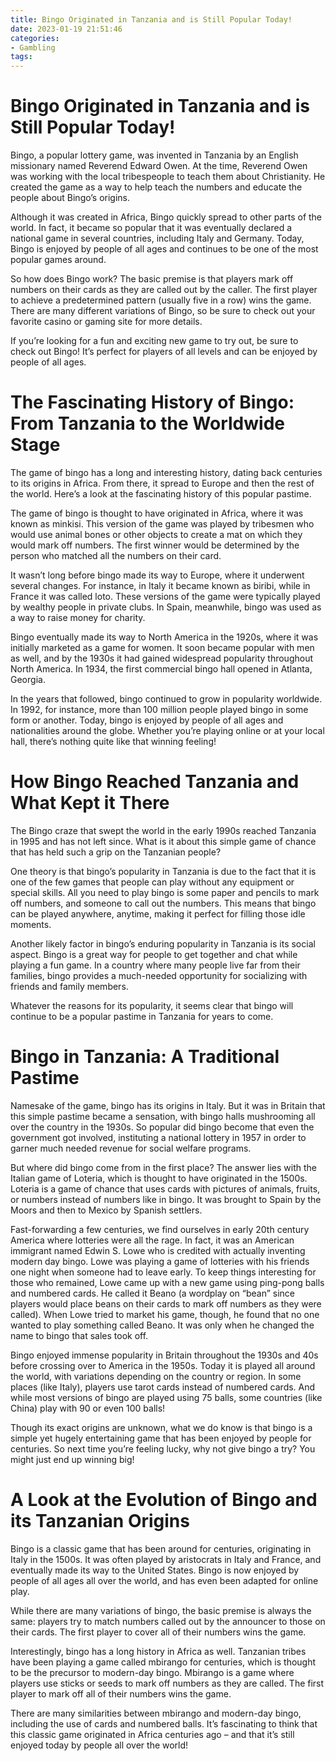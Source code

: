 ```yaml
---
title: Bingo Originated in Tanzania and is Still Popular Today!
date: 2023-01-19 21:51:46
categories:
- Gambling
tags:
---
```



#  Bingo Originated in Tanzania and is Still Popular Today!

Bingo, a popular lottery game, was invented in Tanzania by an English missionary named Reverend Edward Owen. At the time, Reverend Owen was working with the local tribespeople to teach them about Christianity. He created the game as a way to help teach the numbers and educate the people about Bingo’s origins.

Although it was created in Africa, Bingo quickly spread to other parts of the world. In fact, it became so popular that it was eventually declared a national game in several countries, including Italy and Germany. Today, Bingo is enjoyed by people of all ages and continues to be one of the most popular games around.

So how does Bingo work? The basic premise is that players mark off numbers on their cards as they are called out by the caller. The first player to achieve a predetermined pattern (usually five in a row) wins the game. There are many different variations of Bingo, so be sure to check out your favorite casino or gaming site for more details.

If you’re looking for a fun and exciting new game to try out, be sure to check out Bingo! It’s perfect for players of all levels and can be enjoyed by people of all ages.

#  The Fascinating History of Bingo: From Tanzania to the Worldwide Stage

The game of bingo has a long and interesting history, dating back centuries to its origins in Africa. From there, it spread to Europe and then the rest of the world. Here’s a look at the fascinating history of this popular pastime.

The game of bingo is thought to have originated in Africa, where it was known as minkisi. This version of the game was played by tribesmen who would use animal bones or other objects to create a mat on which they would mark off numbers. The first winner would be determined by the person who matched all the numbers on their card.

It wasn’t long before bingo made its way to Europe, where it underwent several changes. For instance, in Italy it became known as biribi, while in France it was called loto. These versions of the game were typically played by wealthy people in private clubs. In Spain, meanwhile, bingo was used as a way to raise money for charity.

Bingo eventually made its way to North America in the 1920s, where it was initially marketed as a game for women. It soon became popular with men as well, and by the 1930s it had gained widespread popularity throughout North America. In 1934, the first commercial bingo hall opened in Atlanta, Georgia.

In the years that followed, bingo continued to grow in popularity worldwide. In 1992, for instance, more than 100 million people played bingo in some form or another. Today, bingo is enjoyed by people of all ages and nationalities around the globe. Whether you’re playing online or at your local hall, there’s nothing quite like that winning feeling!

#  How Bingo Reached Tanzania and What Kept it There

The Bingo craze that swept the world in the early 1990s reached Tanzania in 1995 and has not left since. What is it about this simple game of chance that has held such a grip on the Tanzanian people?

One theory is that bingo’s popularity in Tanzania is due to the fact that it is one of the few games that people can play without any equipment or special skills. All you need to play bingo is some paper and pencils to mark off numbers, and someone to call out the numbers. This means that bingo can be played anywhere, anytime, making it perfect for filling those idle moments.

Another likely factor in bingo’s enduring popularity in Tanzania is its social aspect. Bingo is a great way for people to get together and chat while playing a fun game. In a country where many people live far from their families, bingo provides a much-needed opportunity for socializing with friends and family members.

Whatever the reasons for its popularity, it seems clear that bingo will continue to be a popular pastime in Tanzania for years to come.

#  Bingo in Tanzania: A Traditional Pastime

Namesake of the game, bingo has its origins in Italy. But it was in Britain that this simple pastime became a sensation, with bingo halls mushrooming all over the country in the 1930s. So popular did bingo become that even the government got involved, instituting a national lottery in 1957 in order to garner much needed revenue for social welfare programs.

But where did bingo come from in the first place? The answer lies with the Italian game of Loteria, which is thought to have originated in the 1500s. Loteria is a game of chance that uses cards with pictures of animals, fruits, or numbers instead of numbers like in bingo. It was brought to Spain by the Moors and then to Mexico by Spanish settlers.

Fast-forwarding a few centuries, we find ourselves in early 20th century America where lotteries were all the rage. In fact, it was an American immigrant named Edwin S. Lowe who is credited with actually inventing modern day bingo. Lowe was playing a game of lotteries with his friends one night when someone had to leave early. To keep things interesting for those who remained, Lowe came up with a new game using ping-pong balls and numbered cards. He called it Beano (a wordplay on “bean” since players would place beans on their cards to mark off numbers as they were called). When Lowe tried to market his game, though, he found that no one wanted to play something called Beano. It was only when he changed the name to bingo that sales took off.

Bingo enjoyed immense popularity in Britain throughout the 1930s and 40s before crossing over to America in the 1950s. Today it is played all around the world, with variations depending on the country or region. In some places (like Italy), players use tarot cards instead of numbered cards. And while most versions of bingo are played using 75 balls, some countries (like China) play with 90 or even 100 balls!

Though its exact origins are unknown, what we do know is that bingo is a simple yet hugely entertaining game that has been enjoyed by people for centuries. So next time you’re feeling lucky, why not give bingo a try? You might just end up winning big!

#  A Look at the Evolution of Bingo and its Tanzanian Origins

Bingo is a classic game that has been around for centuries, originating in Italy in the 1500s. It was often played by aristocrats in Italy and France, and eventually made its way to the United States. Bingo is now enjoyed by people of all ages all over the world, and has even been adapted for online play.

While there are many variations of bingo, the basic premise is always the same: players try to match numbers called out by the announcer to those on their cards. The first player to cover all of their numbers wins the game.

Interestingly, bingo has a long history in Africa as well. Tanzanian tribes have been playing a game called mbirango for centuries, which is thought to be the precursor to modern-day bingo. Mbirango is a game where players use sticks or seeds to mark off numbers as they are called. The first player to mark off all of their numbers wins the game.

There are many similarities between mbirango and modern-day bingo, including the use of cards and numbered balls. It’s fascinating to think that this classic game originated in Africa centuries ago – and that it’s still enjoyed today by people all over the world!